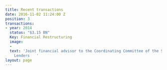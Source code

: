 ```yaml
---
title: Recent transactions
date: 2016-11-02 11:24:00 Z
position: 3
transactions:
- year: 2014
  status: "$3.15 BN"
  Key: Financial Restructuring
  image:
  - 
  text: 'Joint financial advisor to the Coordinating Committee of the Secured Vessel
    Lenders   '
layout: page
---
```


